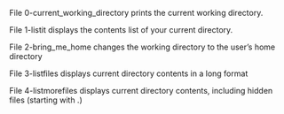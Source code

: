File 0-current_working_directory prints the current working directory.

File 1-listit displays the contents list of your current directory.

File 2-bring_me_home changes the working directory to the user’s home directory

File 3-listfiles displays current directory contents in a long format

File 4-listmorefiles displays current directory contents, including hidden files (starting with .)
